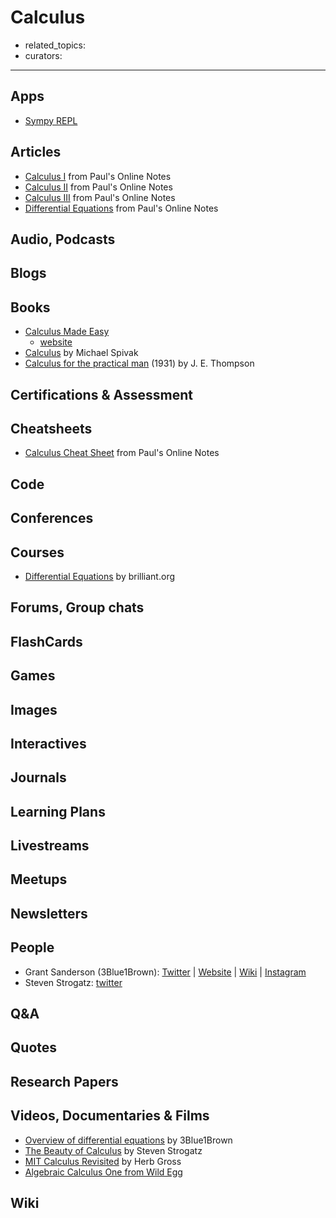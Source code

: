 # Calculus

- related_topics:
- curators:

------

## Apps

- [Sympy REPL](https://live.sympy.org/)

## Articles
- [Calculus I](http://tutorial.math.lamar.edu/Classes/CalcI/CalcI.aspx) from Paul's Online Notes
- [Calculus II](http://tutorial.math.lamar.edu/Classes/CalcII/CalcII.aspx) from Paul's Online Notes
- [Calculus III](http://tutorial.math.lamar.edu/Classes/CalcIII/CalcIII.aspx) from Paul's Online Notes
- [Differential Equations](http://tutorial.math.lamar.edu/Classes/DE/DE.aspx) from Paul's Online Notes

## Audio, Podcasts

## Blogs

## Books

- [Calculus Made Easy](http://www.gutenberg.org/files/33283/33283-pdf.pdf)
  - [website](http://calculusmadeeasy.org/)
- [Calculus](https://www.amazon.com/Calculus-4th-Michael-Spivak/dp/0914098918) by Michael Spivak
- [Calculus for the practical man](https://archive.org/details/calulusforthepra000526mbp/page/n6) (1931) by J. E. Thompson

## Certifications & Assessment

## Cheatsheets

- [Calculus Cheat Sheet](http://tutorial.math.lamar.edu/Extras/CheatSheets_Tables.aspx#CalcSheet) from Paul's Online Notes

## Code

## Conferences

## Courses

- [Differential Equations](https://brilliant.org/courses/differential-equations/) by brilliant.org

## Forums, Group chats

## FlashCards

## Games

## Images

## Interactives

## Journals

## Learning Plans

## Livestreams

## Meetups

## Newsletters

## People

- Grant Sanderson (3Blue1Brown): [Twitter](https://twitter.com/3blue1brown) | [Website](https://www.3blue1brown.com/) | [Wiki](https://en.wikipedia.org/wiki/3Blue1Brown) | [Instagram](https://www.instagram.com/3blue1brown_animations/)
- Steven Strogatz: [twitter](https://twitter.com/stevenstrogatz)

## Q&A

## Quotes

## Research Papers

## Videos, Documentaries & Films

- [Overview of differential equations](https://www.youtube.com/watch?v=p_di4Zn4wz4&list=PLZHQObOWTQDNPOjrT6KVlfJuKtYTftqH6&index=2&t=0s) by 3Blue1Brown
- [The Beauty of Calculus](https://frankeprogram.yale.edu/event/steven-strogatz-lecture-april-26-2019) by Steven Strogatz
- [MIT Calculus Revisited](https://www.youtube.com/watch?v=MFRWDuduuSw&list=PL3B08AE665AB9002A) by Herb Gross
- [Algebraic Calculus One from Wild Egg](https://www.youtube.com/playlist?list=PLIljB45xT85CSlgGh36810KdTcOd21JFh)

## Wiki

